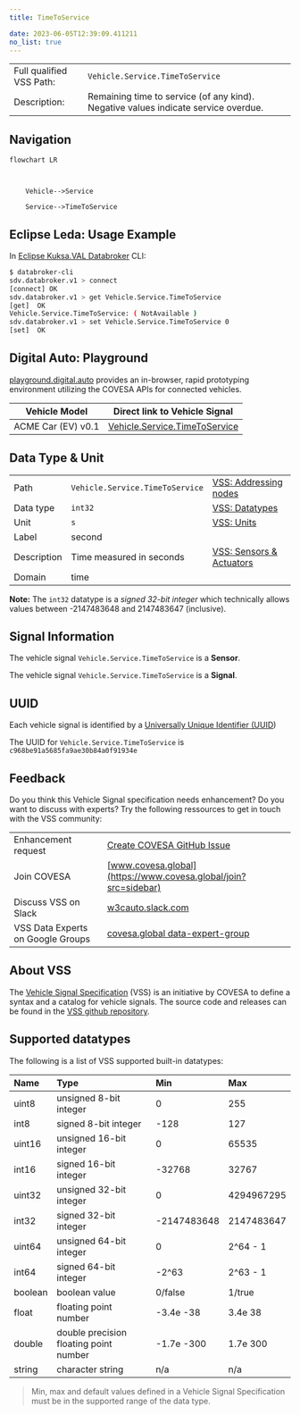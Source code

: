 ```yaml
---
title: TimeToService

date: 2023-06-05T12:39:09.411211
no_list: true
---
```



| | |
|---|---|
| Full qualified VSS Path: | `Vehicle.Service.TimeToService` |
| Description: | Remaining time to service (of any kind). Negative values indicate service overdue. |

## Navigation

```mermaid
flowchart LR



    Vehicle-->Service

    Service-->TimeToService

```

## Eclipse Leda: Usage Example

In [Eclipse Kuksa.VAL Databroker](https://github.com/eclipse/kuksa.val/tree/master/kuksa_databroker) CLI:



```bash
$ databroker-cli
sdv.databroker.v1 > connect
[connect] OK
sdv.databroker.v1 > get Vehicle.Service.TimeToService
[get]  OK
Vehicle.Service.TimeToService: ( NotAvailable )
sdv.databroker.v1 > set Vehicle.Service.TimeToService 0
[set]  OK
```

## Digital Auto: Playground

[playground.digital.auto](http://digital.auto) provides an in-browser, rapid prototyping environment utilizing the COVESA APIs for connected vehicles. 

| Vehicle Model | Direct link to Vehicle Signal |
|---|---|
| ACME Car (EV) v0.1 | [Vehicle.Service.TimeToService](https://digitalauto.netlify.app/model/STLWzk1WyqVVLbfymb4f/cvi/list/Vehicle.Service.TimeToService/) |

## Data Type & Unit

| | | |
|---|---|---|
| Path | `Vehicle.Service.TimeToService` | [VSS: Addressing nodes](https://covesa.github.io/vehicle_signal_specification/rule_set/basics/) |
| Data type | `int32` | [VSS: Datatypes](https://covesa.github.io/vehicle_signal_specification/rule_set/data_entry/data_types/) |
| Unit | `s` | [VSS: Units](https://covesa.github.io/vehicle_signal_specification/rule_set/data_entry/data_unit_types/) |
| Label | second | |
| Description | Time measured in seconds | [VSS: Sensors & Actuators](https://covesa.github.io/vehicle_signal_specification/rule_set/data_entry/sensor_actuator/) |
| Domain | time | [](https://covesa.github.io/vehicle_signal_specification/rule_set/data_entry/data_unit_types/) |






**Note:** The `int32` datatype is a *signed 32-bit integer* which technically allows values between -2147483648 and 2147483647 (inclusive).








## Signal Information





The vehicle signal `Vehicle.Service.TimeToService` is a **Sensor**.

The vehicle signal `Vehicle.Service.TimeToService` is a **Signal**.



## UUID

Each vehicle signal is identified by a [Universally Unique Identifier (UUID](https://en.wikipedia.org/wiki/Universally_unique_identifier))

The UUID for `Vehicle.Service.TimeToService` is `c968be91a5685fa9ae30b84a0f91934e`


## Feedback

Do you think this Vehicle Signal specification needs enhancement? Do you want to discuss with experts? Try the following ressources to get in touch with the VSS community:

| | |
|---|---|
| Enhancement request | [Create COVESA GitHub Issue](https://github.com/COVESA/vehicle_signal_specification/issues/new?body=Please+describe+your+feedback&title=Signal+feedback+Vehicle.Service.TimeToService) |
| Join COVESA | [www.covesa.global](https://www.covesa.global/join?src=sidebar) |
| Discuss VSS on Slack | [w3cauto.slack.com](http://w3cauto.slack.com/) |
| VSS Data Experts on Google Groups | [covesa.global data-expert-group](https://groups.google.com/a/covesa.global/g/data-expert-group) |

## About VSS

The [Vehicle Signal Specification](https://covesa.github.io/vehicle_signal_specification/) (VSS)
is an initiative by COVESA to define a syntax and a catalog for vehicle signals.
The source code and releases can be found in the [VSS github repository](https://github.com/COVESA/vehicle_signal_specification).

## Supported datatypes

The following is a list of VSS supported built-in datatypes:

Name       | Type                       | Min  | Max
:----------|:---------------------------|:-----|:---
uint8      | unsigned 8-bit integer     | 0    | 255
int8       | signed 8-bit integer       | -128 | 127
uint16     | unsigned 16-bit integer    |  0   | 65535
int16      | signed 16-bit integer      | -32768 | 32767
uint32     | unsigned 32-bit integer    | 0 | 4294967295
int32      | signed 32-bit integer      | -2147483648 | 2147483647
uint64     | unsigned 64-bit integer    | 0    | 2^64 - 1
int64      | signed 64-bit integer      | -2^63 | 2^63 - 1
boolean    | boolean value              | 0/false | 1/true
float      | floating point number      | -3.4e -38 | 3.4e 38
double     | double precision floating point number | -1.7e -300 | 1.7e 300
string     | character string           | n/a  | n/a

> Min, max and default values defined in a Vehicle Signal Specification must be in the supported range of the data type.
